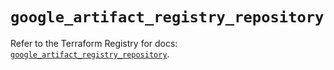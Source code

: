 # `google_artifact_registry_repository`

Refer to the Terraform Registry for docs: [`google_artifact_registry_repository`](https://registry.terraform.io/providers/hashicorp/google/5.32.0/docs/resources/artifact_registry_repository).
